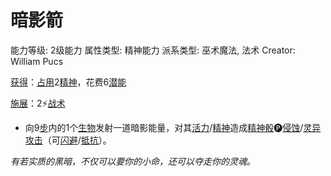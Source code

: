 # 暗影箭

能力等级: 2级能力
属性类型: 精神能力
派系类型: 巫术魔法, 法术
Creator: William Pucs

<aside>

[获得](https://www.notion.so/1b3d619a067b8027ba38e2c1caf9d84b?pvs=21)：[占用](https://www.notion.so/1b3d619a067b8028a794de6ceed96ec0?pvs=21)2[精神](https://www.notion.so/1b3d619a067b800a8da5d96dd60be2b1?pvs=21)，花费6[潜能](https://www.notion.so/1b3d619a067b80c2bdb4c721adc30021?pvs=21)

</aside>

<aside>

[施展](https://www.notion.so/1b3d619a067b80f38dccf027f026b32f?pvs=21)：2⚡️[战术](https://www.notion.so/1b3d619a067b8051b6eaffd160aee01c?pvs=21)

- 向9[步](https://www.notion.so/1b3d619a067b800fb1cfe9f0ef45b9ef?pvs=21)内的1个[生物](https://www.notion.so/1b3d619a067b80d0bbe1d113bf20ff1f?pvs=21)发射一道暗影能量，对其[活力](https://www.notion.so/1b3d619a067b805391c0d92f6a9c2e06?pvs=21)/[精神](https://www.notion.so/1b3d619a067b800a8da5d96dd60be2b1?pvs=21)造成[精神骰](https://www.notion.so/1b3d619a067b80a8a9ffef3e0057db9d?pvs=21)🅟[侵蚀](https://www.notion.so/1b4d619a067b80658956f8f0545547a9?pvs=21)/[灵异攻击](https://www.notion.so/1b4d619a067b80968bb1dc8bead7368a?pvs=21)（可[闪避](https://www.notion.so/1b4d619a067b802bac11faba310fa6c8?pvs=21)/[抵抗](https://www.notion.so/1b4d619a067b807e9a6ec46573f668fb?pvs=21)）。
</aside>

*有若实质的黑暗，不仅可以要你的小命，还可以夺走你的灵魂。*